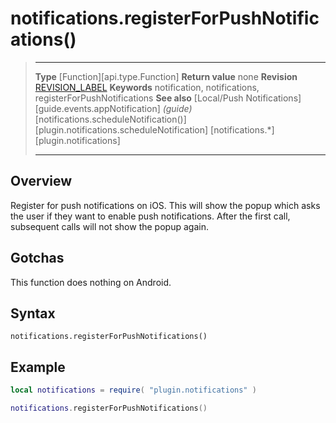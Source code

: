 # notifications.registerForPushNotifications()

> --------------------- ------------------------------------------------------------------------------------------
> __Type__				[Function][api.type.Function]
> __Return value__		none
> __Revision__			[REVISION_LABEL](REVISION_URL)
> __Keywords__			notification, notifications, registerForPushNotifications
> __See also__			[Local/Push Notifications][guide.events.appNotification] _(guide)_
>						[notifications.scheduleNotification()][plugin.notifications.scheduleNotification]
>						[notifications.*][plugin.notifications]
> --------------------- ------------------------------------------------------------------------------------------


## Overview

Register for push notifications on iOS. This will show the popup which asks the user if they want to enable push notifications. After the first call, subsequent calls will not show the popup again.


## Gotchas

This function does nothing on Android.


## Syntax

	notifications.registerForPushNotifications()


## Example

``````lua
local notifications = require( "plugin.notifications" )

notifications.registerForPushNotifications()
``````

